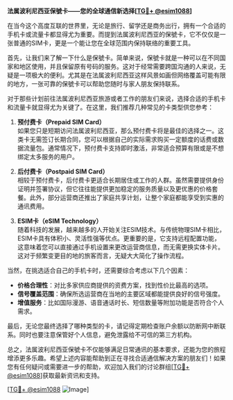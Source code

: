 **法属波利尼西亚保號卡——您的全球通信新选择[[TG💪+ @esim1088](https://t.me/s/esim1088)]**

在当今这个高度互联的世界里，无论是旅行、留学还是商务出行，拥有一个合适的手机卡或流量卡都显得尤为重要。而提到法属波利尼西亚的保號卡，它不仅仅是一张普通的SIM卡，更是一个能让您在全球范围内保持联络的重要工具。

首先，让我们来了解一下什么是保號卡。简单来说，保號卡就是一种可以在不同国家和地区使用，并且保留原有号码的服务。这对于经常需要跨国沟通的人来说，无疑是一项极大的便利。尤其是在法属波利尼西亚这样风景如画但网络覆盖可能有限的地方，一张可靠的保號卡可以帮助您随时与家人朋友保持联系。

对于那些计划前往法属波利尼西亚旅游或者工作的朋友们来说，选择合适的手机卡和流量卡就显得尤为关键了。在这里，我们推荐几种常见的卡类型供您参考：

1. **预付费卡（Prepaid SIM Card）**  
   如果您只是短期访问法属波利尼西亚，那么预付费卡将是最佳的选择之一。这类卡无需签订长期合同，您可以根据自己的实际需求购买一定额度的话费或数据流量包。通常情况下，预付费卡支持即时激活，非常适合预算有限或是不想绑定太多服务的用户。

2. **后付费卡（Postpaid SIM Card）**  
   相较于预付费卡，后付费卡更适合长期居住或工作的人群。虽然需要提供身份证明并签署协议，但它往往能提供更加稳定的服务质量以及更优惠的价格套餐。此外，部分运营商还推出了家庭共享计划，让整个家庭都能享受到实惠的通讯费用。

3. **ESIM卡（eSIM Technology）**  
   随着科技的发展，越来越多的人开始关注ESIM技术。与传统物理SIM卡相比，ESIM卡具有体积小、灵活性强等优点。更重要的是，它支持远程配置功能，这意味着您可以直接通过手机设置来更改运营商信息，而无需更换实体卡片。这对于频繁变更目的地的旅客而言，无疑大大简化了操作流程。

当然，在挑选适合自己的手机卡时，还需要综合考虑以下几个因素：

- **价格合理性**：对比多家供应商提供的资费方案，找到性价比最高的选项。
- **信号覆盖范围**：确保所选运营商在当地的主要区域都能提供良好的信号强度。
- **增值服务**：比如国际漫游、语音通话时长、短信数量等附加功能是否符合个人需求。

最后，无论您最终选择了哪种类型的卡，请记得定期检查账户余额以防断网中断联系。同时也要注意保管好个人信息，避免泄露给不可信的第三方机构。

总之，法属波利尼西亚保號卡不仅能够满足日常通讯的基本要求，还能为您的旅程增添更多乐趣。希望上述内容能帮助到正在寻找合适通信解决方案的朋友们！如果您有任何疑问或需要进一步的帮助，欢迎加入我们的讨论群组[[TG💪+ @esim1088](https://t.me/s/esim1088)]获取最新资讯和支持。

[[TG💪+ @esim1088](https://t.me/s/esim1088) ![Image](https://i.postimg.cc/4NQfJmqS/Snipaste-2025-05-13-00-14-12.png)]